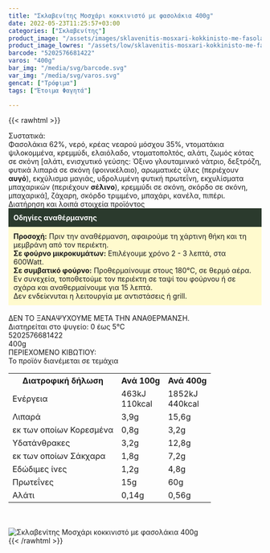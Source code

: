 ```yaml
---
title: "Σκλαβενίτης Μοσχάρι κοκκινιστό με φασολάκια 400g"
date: 2022-05-23T11:25:57+03:00
categories: ["Σκλαβενίτης"]
product_image: "/assets/images/sklavenitis-mosxari-kokkinisto-me-fasolakia-400g.jpg"
product_image_lowres: "/assets/low/sklavenitis-mosxari-kokkinisto-me-fasolakia-400g.jpg"
barcode: "5202576681422"
varos: "400g"
bar_img: "/media/svg/barcode.svg"
var_img: "/media/svg/varos.svg"
gencat: ["Τρόφιμα"]
tags: ["Έτοιμα Φαγητά"]

---
```

{{< rawhtml >}}

<div class="sload550"><div class="product"><div id="sistatika">Συστατικά:</div><div class="alltext">Φασολάκια 62%, νερό, κρέας νεαρού μόσχου 35%, ντοματάκια ψιλοκομμένα, κρεμμύδι, ελαιόλαδο, ντοματοπολτός, αλάτι, ζωμός κότας σε σκόνη [αλάτι, ενισχυτικό γεύσης: Όξινο γλουταμινικό νάτριο, δεξτρόζη, φυτικά λιπαρά σε σκόνη (φοινικέλαιο), αρωματικές ύλες (περιέχουν <b>αυγό</b>), εκχύλισμα μαγιάς, υδρολυμένη φυτική πρωτεΐνη, εκχυλίσματα μπαχαρικών (περιέχουν <b>σέλινο</b>), κρεμμύδι σε σκόνη, σκόρδο σε σκόνη, μπαχαρικά], ζάχαρη, σκόρδο τριμμένο, μπαχάρι, κανέλα, πιπέρι.</div><div id="loipa">Διατήρηση και λοιπά στοιχεία προϊόντος</div><div class="alltext"><div style="background:#2b3a2d;padding:10px;color:#fff"><b>Οδηγίες αναθέρμανσης</b></div><div style="background:#ffface;padding:10px;"><b>Προσοχή:</b> Πριν την αναθέρμανση, αφαιρούμε τη χάρτινη θήκη και τη μεμβράνη από τον περιέκτη.<br><b>Σε φούρνο μικροκυμάτων:</b> Επιλέγουμε χρόνο 2 - 3 λεπτά, στα 600Watt.<br><b>Σε συμβατικό φούρνο:</b> Προθερμαίνουμε στους 180°C, σε θερμό αέρα. Εν συνεχεία, τοποθετούμε τον περιέκτη σε ταψί του φούρνου ή σε σχάρα και αναθερμαίνουμε για 15 λεπτά.<br>Δεν ενδείκνυται η λειτουργία με αντιστάσεις ή grill.</div><br>ΔΕΝ ΤΟ ΞΑΝΑΨΥΧΟΥΜΕ ΜΕΤΑ ΤΗΝ ΑΝΑΘΕΡΜΑΝΣΗ.<br>Διατηρείται στο ψυγείο: 0 έως 5°C<br></div><div id="barcode"><div id="barimage1"></div><span id="bartext">5202576681422</span></div><div id="varos"><div id="varosimage1"></div><span id="varostext">400g</span></div><div id="kivotio">ΠΕΡΙΕΧΟΜΕΝΟ ΚΙΒΩΤΙΟΥ:<br>Το προϊόν διανέμεται σε τεμάχια</div><div class="tabout"><table id="diatable"><tbody><tr><th>Διατροφική δήλωση</th><th>Ανά 100g</th><th>Ανά 400g</th></tr><tr><td class="texr2">Ενέργεια</td><td class="texr">463kJ<br>110kcal</td><td class="texr">1852kJ<br>440kcal</td></tr><tr><td class="texr2">Λιπαρά</td><td class="texr">3,9g</td><td class="texr">15,6g</td></tr><tr><td class="gray">εκ των οποίων Κορεσµένα</td><td class="gray2">0,8g</td><td class="gray2">3,2g</td></tr><tr><td class="texr2">Yδατάνθρακες</td><td class="texr">3,2g</td><td class="texr">12,8g</td></tr><tr><td class="gray">εκ των οποίων Σάκχαρα</td><td class="gray2">1,8g</td><td class="gray2">7,2g</td></tr><tr><td class="texr2">Eδώδιμες ίνες</td><td class="texr">1,2g</td><td class="texr">4,8g</td></tr><tr><td class="texr2">Πρωτεΐνες</td><td class="texr">15g</td><td class="texr">60g</td></tr><tr><td class="texr2">Αλάτι</td><td class="texr">0,14g</td><td class="texr">0,56g</td></tr></tbody></table></div><br><br><div class="pimg"><img alt="Σκλαβενίτης Μοσχάρι κοκκινιστό με φασολάκια 400g" title="Σκλαβενίτης Μοσχάρι κοκκινιστό με φασολάκια 400g" src="/assets/images/sklavenitis-mosxari-kokkinisto-me-fasolakia-400g.jpg"></div></div></div>
{{< /rawhtml >}}


